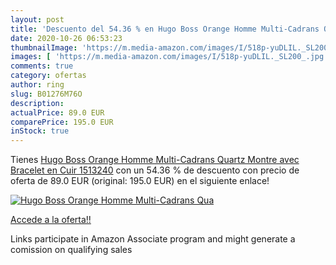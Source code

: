 ```yaml
---
layout: post
title: 'Descuento del 54.36 % en Hugo Boss Orange Homme Multi-Cadrans Qua'
date: 2020-10-26 06:53:23
thumbnailImage: 'https://m.media-amazon.com/images/I/518p-yuDLIL._SL200_.jpg'
images: [ 'https://m.media-amazon.com/images/I/518p-yuDLIL._SL200_.jpg' ]
comments: true
category: ofertas
author: ring
slug: B01276M76O
description:
actualPrice: 89.0 EUR
comparePrice: 195.0 EUR
inStock: true
---
```


Tienes [Hugo Boss Orange Homme Multi-Cadrans Quartz Montre avec Bracelet en Cuir 1513240](https://www.amazon.fr/dp/B01276M76O/?tag=tolees0d-21) con un 54.36 % de descuento con precio de oferta de 89.0 EUR (original: 195.0 EUR) en el siguiente enlace!

[![Hugo Boss Orange Homme Multi-Cadrans Qua](https://m.media-amazon.com/images/I/518p-yuDLIL._SL200_.jpg)](https://www.amazon.fr/dp/B01276M76O/?tag=tolees0d-21)

[Accede a la oferta!!](https://www.amazon.fr/dp/B01276M76O/?tag=tolees0d-21)

Links participate in Amazon Associate program and might generate a comission on qualifying sales


